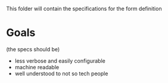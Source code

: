 This folder will contain the specifications for the form definition

# Goals

(the specs should be)

- less verbose and easily configurable
- machine readable
- well understood to not so tech people
